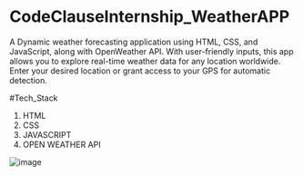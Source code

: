 # CodeClauseInternship_WeatherAPP
A Dynamic weather forecasting application using HTML, CSS, and JavaScript, along with  OpenWeather API. 
With user-friendly inputs, this app allows you to explore real-time weather data for any location worldwide. Enter your desired location or grant access to your GPS for automatic detection.

#Tech_Stack
1. HTML
2. CSS
3. JAVASCRIPT
4. OPEN WEATHER API

   
![image](https://github.com/shekhsahil/CodeClauseInternship_WeatherAPP/assets/91855497/dd730479-dfdc-4c20-90a2-53c7396e053c)
